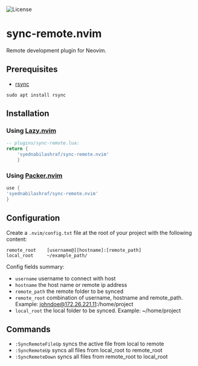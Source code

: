 ![License
](https://img.shields.io/github/license/syednabilashraf/sync-remote.nvim?color=%23000080&style=for-the-badge)

# sync-remote.nvim

Remote development plugin for Neovim.

## Prerequisites
- [rsync](https://github.com/WayneD/rsync/blob/master/INSTALL.md)

```
sudo apt install rsync
```

## Installation


### Using [Lazy.nvim](https://github.com/folke/lazy.nvim)

```lua
-- plugins/sync-remote.lua:
return {
    'syednabilashraf/sync-remote.nvim'
    }
```

### Using [Packer.nvim](https://github.com/wbthomason/packer.nvim)
```lua
use {
'syednabilashraf/sync-remote.nvim'
}
```
    
## Configuration
Create a ```.nvim/config.txt``` file at the root of your project with the following content:

```
remote_root    [username@][hostname]:[remote_path]
local_root     ~/example_path/
```

Config fields summary:
- ```username```       username to connect with host
- ```hostname```       the host name or remote ip address
- ```remote_path```    the remote folder to be synced
- ```remote_root```    combination of username, hostname and remote_path. Example: johndoe@172.26.221.11:/home/project
- ```local_root```     the local folder to be synced. Example: ~/home/project

## Commands

- ```:SyncRemoteFileUp``` syncs the active file from local to remote
- ```:SyncRemoteUp``` syncs all files from local_root to remote_root
- ```:SyncRemoteDown``` syncs all files from remote_root to local_root
